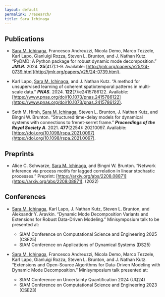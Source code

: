 ```yaml
---
layout: default
permalink: /research/
title: Sara Ichinaga
---
```


## Publications
- <ins>Sara M. Ichinaga</ins>, Francesco Andreuzzi, Nicola Demo, Marco Tezzele, Karl Lapo, Gianluigi Rozza, Steven L. Brunton, and J. Nathan Kutz. “PyDMD: A Python package for robust dynamic mode decomposition.” **_JMLR._** 2024. **25**(417):1-9. Available: [http://jmlr.org/papers/v25/24-0739.html](http://jmlr.org/papers/v25/24-0739.html).

- Karl Lapo, <ins>Sara M. Ichinaga</ins>, and J. Nathan Kutz. “A method for unsupervised learning of coherent spatiotemporal patterns in multi-scale data.” **_PNAS._** 2024. **122**(7):e2415786122. Available: [https://www.pnas.org/doi/10.1073/pnas.2415786122](https://www.pnas.org/doi/10.1073/pnas.2415786122).

- Seth M. Hirsh, <ins>Sara M. Ichinaga</ins>, Steven L. Brunton, J. Nathan Kutz, and Bingni W. Brunton. “Structured time-delay models for dynamical systems with connections to frenet-serret frame.” **_Proceedings of the Royal Society A._** 2021. **477**(2254): 20210097. Available: [https://doi.org/10.1098/rspa.2021.0097](https://doi.org/10.1098/rspa.2021.0097).

## Preprints
- Alice C. Schwarze, <ins>Sara M. Ichinaga</ins>, and Bingni W. Brunton. “Network inference via process motifs for lagged correlation in linear stochastic processes.” Preprint: [https://arxiv.org/abs/2208.08871](https://arxiv.org/abs/2208.08871). (2022)

## Conferences
- <ins>Sara M. Ichinaga</ins>, Karl Lapo, J. Nathan Kutz, Steven L. Brunton, and Aleksandr Y. Aravkin. “Dynamic Mode Decomposition Variants and Extensions for Robust Data-Driven Modeling.” Minisymposium talk to be presented at:

  - SIAM Conference on Computational Science and Engineering 2025 (CSE25)
  - SIAM Conference on Applications of Dynamical Systems (DS25)


- <ins>Sara M. Ichinaga</ins>, Francesco Andreuzzi, Nicola Demo, Marco Tezzele, Karl Lapo, Gianluigi Rozza, Steven L. Brunton, and J. Nathan Kutz. “Extensions and Open-Source Algorithms for Data-Driven Modeling with Dynamic Mode Decomposition.” Minisymposium talk presented at:

  - SIAM Conference on Uncertainty Quantification 2024 (UQ24)
  - SIAM Conference on Computational Science and Engineering 2023 (CSE23)

